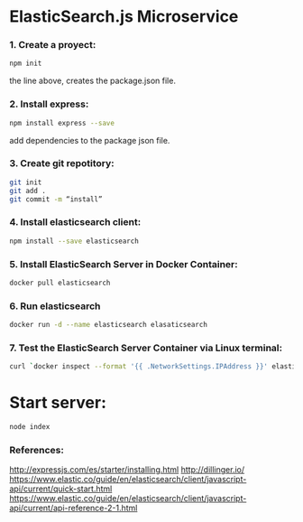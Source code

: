 # ElasticSearch.js Microservice

### 1. Create a proyect:

```sh
npm init
```

the line above, creates the package.json file.

### 2. Install express:

```sh
npm install express --save
```

add dependencies to the package json file.

### 3. Create git repotitory:

```sh
git init
git add .
git commit -m “install”
```

### 4. Install elasticsearch client:

```sh
npm install --save elasticsearch
```

### 5. Install ElasticSearch Server in Docker Container:

```sh
docker pull elasticsearch
```

### 6. Run elasticsearch

```sh
docker run -d --name elasticsearch elasaticsearch
```

### 7. Test the ElasticSearch Server Container via Linux terminal:

```sh
curl `docker inspect --format '{{ .NetworkSettings.IPAddress }}' elasticsearch`':9200'
```

# Start server:

```sh
node index
```

### References:
http://expressjs.com/es/starter/installing.html
http://dillinger.io/
https://www.elastic.co/guide/en/elasticsearch/client/javascript-api/current/quick-start.html
https://www.elastic.co/guide/en/elasticsearch/client/javascript-api/current/api-reference-2-1.html